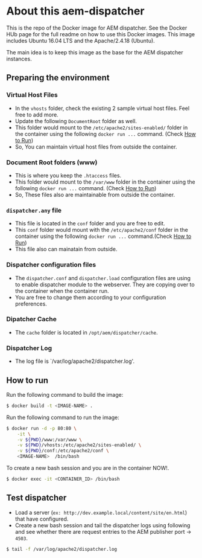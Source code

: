 # About this aem-dispatcher
This is the repo of the Docker image for AEM dispatcher. See the Docker HUb page for the full readme on  how to use this Docker images.
This image includes Ubuntu 16.04 LTS and the Apache/2.4.18 (Ubuntu).

The main idea is to keep this image as the base for the AEM dispatcher instances.

## Preparing the environment
### Virtual Host Files
* In the `vhosts` folder, check the existing 2 sample virtual host files. Feel free to add more.
* Update the following `DocumentRoot` folder as well.
* This folder would mount to the `/etc/apache2/sites-enabled/` folder in the container using the following `docker run ...` command. (Check [How to Run](https://github.com/CHEPROXIMITY/docker-aem/tree/develop/base-ubuntu-apache#how-to-run))
* So, You can maintain virtual host files from outside the container.

### Document Root folders (www)
* This is where you keep the `.htaccess` files.
* This folder would mount to the `/var/www` folder in the container using the following `docker run ...` command. (Check [How to Run](https://github.com/CHEPROXIMITY/docker-aem/tree/develop/base-ubuntu-apache#how-to-run))
* So, These files also are maintainable from outside the container.

### `dispatcher.any` file
* This file is located in the `conf` folder and you are free to edit.
* This `conf` folder would mount with the `/etc/apache2/conf` folder in the container using the following `docker run ...` command.(Check [How to Run](https://github.com/CHEPROXIMITY/docker-aem/tree/develop/base-ubuntu-apache#how-to-run))
* This file also can mainatain from outside.

### Dispatcher configuration files
* The `dispatcher.conf` and `dispatcher.load` configuration files are using to enable dispatcher module to the webserver. They are copying over to the container when the container run.
* You are free to change them according to your configuration preferences. 

### Dipatcher Cache
* The `cache` folder is located in `/opt/aem/dispatcher/cache`.

### Dispatcher Log
* The log file is `/var/log/apache2/dispatcher.log'. 

## How to run
Run the following command to build the image:
```bash
$ docker build -t <IMAGE-NAME> .
```

Run the following command to run the image:
```bash
$ docker run -d -p 80:80 \
    -it \
    -v ${PWD}/www:/var/www \
    -v ${PWD}/vhosts:/etc/apache2/sites-enabled/ \
    -v ${PWD}/conf:/etc/apache2/conf \
    <IMAGE-NAME>  /bin/bash
```

To create a new bash session and you are in the container NOW!.
```bash
$ docker exec -it <CONTAINER_ID> /bin/bash
```

## Test dispatcher
* Load a server (`ex: http://dev.example.local/content/site/en.html`) that have configured.
* Create a new bash session and tail the dispatcher logs using following and see whether there are request entries to the AEM publisher port -> `4503`.
```bash
$ tail -f /var/log/apache2/dispatcher.log
```


